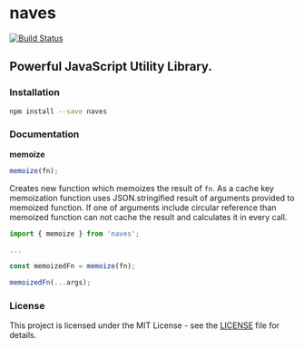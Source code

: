 # naves

[![Build Status](https://travis-ci.org/narekkeryan/naves.svg)](https://travis-ci.org/narekkeryan/naves)

## Powerful JavaScript Utility Library.

### Installation

```sh
npm install --save naves
```

### Documentation

**memoize**

```js
memoize(fn);
```

Creates new function which memoizes the result of `fn`. As a cache key memoization function uses JSON.stringified result of arguments provided to memoized function. If one of arguments include circular reference than memoized function can not cache the result and calculates it in every call.

```js
import { memoize } from 'naves';

...

const memoizedFn = memoize(fn);

memoizedFn(...args);
```

### License

This project is licensed under the MIT License - see the [LICENSE](./LICENSE) file for details.
